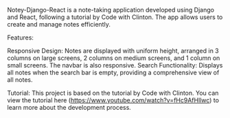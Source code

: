 Notey-Django-React is a note-taking application developed using Django and React, following a tutorial by Code with Clinton. The app allows users to create and manage notes efficiently.

Features:

Responsive Design: Notes are displayed with uniform height, arranged in 3 columns on large screens, 2 columns on medium screens, and 1 column on small screens. The navbar is also responsive.
Search Functionality: Displays all notes when the search bar is empty, providing a comprehensive view of all notes.

Tutorial: This project is based on the tutorial by Code with Clinton. You can view the tutorial here (https://www.youtube.com/watch?v=fHc9AfHllwc) to learn more about the development process.
